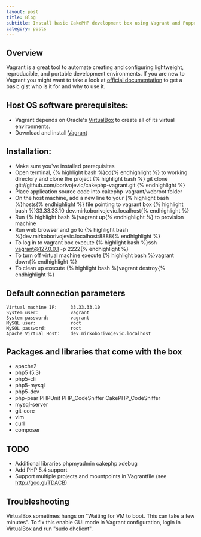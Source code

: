 ```yaml
---
layout: post
title: Blog
subtitle: Install basic CakePHP development box using Vagrant and Puppet
category: posts
---
```


## Overview

Vagrant is a great tool to automate creating and configuring lightweight, reproducible, and portable development environments. If you are new to Vagrant you might want to take a look at [official documentation](http://docs.vagrantup.com/v2/why-vagrant/index.html) to get a basic gist who is it for and why to use it.

## Host OS software prerequisites:

- Vagrant depends on Oracle's [VirtualBox][] to create all of its virtual environments.
- Download and install [Vagrant][]

## Installation:

- Make sure you've installed prerequisites
- Open terminal, {% highlight bash %}cd{% endhighlight %} to working directory and clone the project
    {% highlight bash %} git clone git://github.com/borivojevic/cakephp-vagrant.git {% endhighlight %}
- Place application source code into cakephp-vagrant/webroot folder
- On the host machine, add a new line to your {% highlight bash %}hosts{% endhighlight %} file pointing to vagrant box {% highlight bash %}33.33.33.10 dev.mirkoborivojevic.localhost{% endhighlight %}
- Run {% highlight bash %}vagrant up{% endhighlight %} to provision machine
- Run web browser and go to {% highlight bash %}dev.mirkoborivojevic.localhost:8888{% endhighlight %}
- To log in to vagrant box execute {% highlight bash %}ssh vagrant@127.0.0.1 -p 2222{% endhighlight %}
- To turn off virtual machine execute {% highlight bash %}vagrant down{% endhighlight %}
- To clean up execute {% highlight bash %}vagrant destroy{% endhighlight %}

## Default connection parameters

    Virtual machine IP:     33.33.33.10
    System user:            vagrant
    System password:        vagrant
    MySQL user:             root
    MySQL password:         root
    Apache Virtual Host:    dev.mirkoborivojevic.localhost

## Packages and libraries that come with the box

- apache2
- php5 (5.3)
- php5-cli
- php5-mysql
- php5-dev
- php-pear
    PHPUnit
    PHP_CodeSniffer
    CakePHP_CodeSniffer
- mysql-server
- git-core
- vim
- curl
- composer

## TODO

- Additional libraries
    phpmyadmin
    cakephp
    xdebug
- Add PHP 5.4 support
- Support multiple projects and mountpoints in Vagrantfile (see http://goo.gl/TDACB)

[Vagrant]: http://downloads.vagrantup.com/tags/v1.0.3
[VirtualBox]: http://www.virtualbox.org/wiki/Downloads

## Troubleshooting

VirtualBox sometimes hangs on "Waiting for VM to boot. This can take a few minutes". To fix this enable GUI mode in Vagrant configuration, login in VirtualBox and run "sudo dhclient".